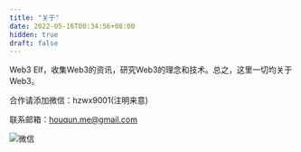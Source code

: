 ```yaml
---
title: "关于"
date: 2022-05-16T00:34:56+08:00
hidden: true
draft: false
---
```


Web3 Elf，收集Web3的资讯，研究Web3的理念和技术。总之，这里一切均关于Web3。

合作请添加微信：hzwx9001(注明来意)

联系邮箱：houqun.me@gmail.com

![微信](/images/hzwx9001.jpg)

